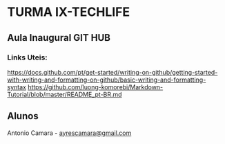 # TURMA IX-TECHLIFE

## Aula Inaugural GIT HUB

### Links Uteis:

https://docs.github.com/pt/get-started/writing-on-github/getting-started-with-writing-and-formatting-on-github/basic-writing-and-formatting-syntax
https://github.com/luong-komorebi/Markdown-Tutorial/blob/master/README_pt-BR.md

## Alunos
Antonio Camara - ayrescamara@gmail.com
